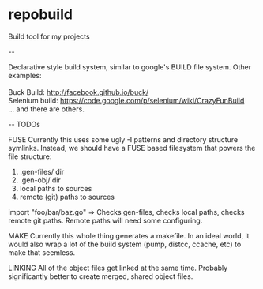 repobuild
==========

Build tool for my projects

--

Declarative style build system, similar to google's BUILD file system. Other examples:<br/>
<br/>
Buck Build: http://facebook.github.io/buck/<br/>
Selenium build: https://code.google.com/p/selenium/wiki/CrazyFunBuild<br/>
... and there are others.


--
TODOs

FUSE
Currently this uses some ugly -I patterns and directory structure symlinks. Instead, we should have a FUSE based filesystem that powers the file structure:
1) .gen-files/ dir
2) .gen-obj/ dir
3) local paths to sources
4) remote (git) paths to sources

import "foo/bar/baz.go" => Checks gen-files, checks local paths, checks remote git paths.
Remote paths will need some configuring.

MAKE
Currently this whole thing generates a makefile. In an ideal world, it would also wrap a lot of the build system (pump, distcc, ccache, etc) to make that seemless.

LINKING
All of the object files get linked at the same time. Probably significantly better to create merged, shared object files.
